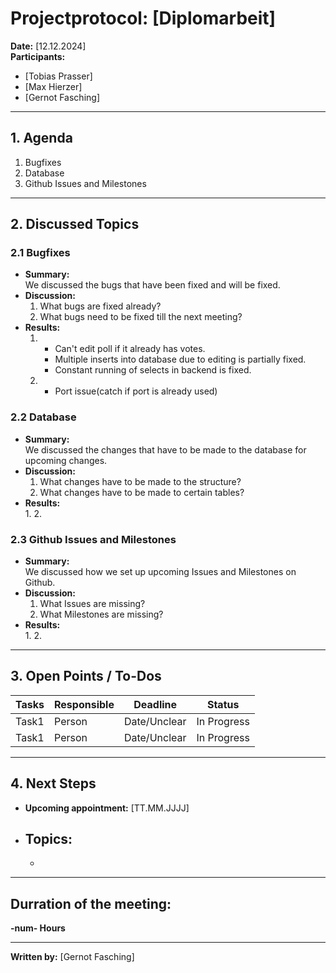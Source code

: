 # Projectprotocol: **[Diplomarbeit]**

**Date:** [12.12.2024]  
**Participants:**  
- [Tobias Prasser]  
- [Max Hierzer]  
- [Gernot Fasching]  

---

## 1. Agenda
1. Bugfixes
2. Database
3. Github Issues and Milestones

---

## 2. Discussed Topics
### 2.1 Bugfixes
- **Summary:**  
  We discussed the bugs that have been fixed and will be fixed.
- **Discussion:**  
  1. What bugs are fixed already?
  2. What bugs need to be fixed till the next meeting?
- **Results:**  
  1. - Can't edit poll if it already has votes.
     - Multiple inserts into database due to editing is partially fixed.
     - Constant running of selects in backend is fixed.

  2. - Port issue(catch if port is already used)

### 2.2 Database
- **Summary:**  
  We discussed the changes that have to be made to the database for upcoming changes.
- **Discussion:**  
  1. What changes have to be made to the structure?
  2. What changes have to be made to certain tables?
- **Results:**  
  1. 
  2. 

### 2.3 Github Issues and Milestones
- **Summary:**  
  We discussed how we set up upcoming Issues and Milestones on Github.
- **Discussion:**  
  1. What Issues are missing?
  2. What Milestones are missing?
- **Results:**  
  1. 
  2. 

---

## 3. Open Points / To-Dos
| Tasks              | Responsible    | Deadline       | Status       |
|--------------------|----------------|----------------|--------------|
| Task1              | Person         | Date/Unclear   | In Progress  |
| Task1              | Person         | Date/Unclear   | In Progress  |

---

## 4. Next Steps
- **Upcoming appointment:** [TT.MM.JJJJ]  
- **Topics:**  
  - 
  -   

---

## Durration of the meeting:
 **-num- Hours**

---

**Written by:** [Gernot Fasching]
